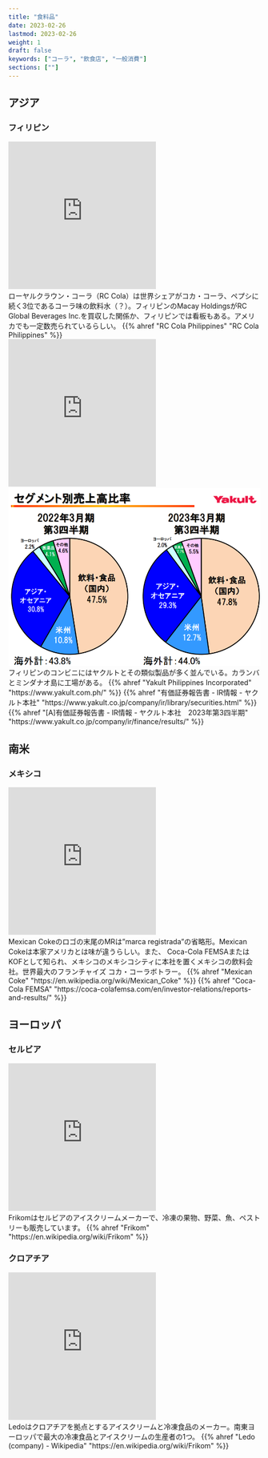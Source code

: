 ```yaml
---
title: "食料品"
date: 2023-02-26
lastmod: 2023-02-26
weight: 1
draft: false
keywords: ["コーラ", "飲食店", "一般消費"]
sections: [""]
---
```


## アジア
### フィリピン

<div class="googlemap-if">
<iframe src="https://www.google.com/maps/embed?pb=!4v1677719234898!6m8!1m7!1sXRRI0ZPD0HVecPilDIzvbw!2m2!1d14.61018214529929!2d121.0053685512792!3f172.94113162802867!4f2.9077667941647007!5f3.325193203789971" width="295" height="295" style="border:0;" allowfullscreen="" loading="lazy" referrerpolicy="no-referrer-when-downgrade"></iframe>
<div class="description">
ローヤルクラウン・コーラ（RC Cola）は世界シェアがコカ・コーラ、ペプシに続く3位であるコーラ味の飲料水（？）。フィリピンのMacay HoldingsがRC Global Beverages Inc.を買収した関係か、フィリピンでは看板もある。アメリカでも一定数売られているらしい。
{{% ahref "RC Cola Philippines" "RC Cola Philippines" %}}
</div>
</div>

<div class="googlemap-if">
<iframe src="https://www.google.com/maps/embed?pb=!4v1677719519814!6m8!1m7!1sM5JJ7bBen5hGu9qedtMtMw!2m2!1d14.61042217453185!2d121.0050769710356!3f265.5340837073119!4f-19.588728304062357!5f2.1174224834583755" width="295" height="295" style="border:0;" allowfullscreen="" loading="lazy" referrerpolicy="no-referrer-when-downgrade"></iframe>
<div class="description">
<img src="./2023-03-02-10-16-56.png" />
</div>
<div class="description">
フィリピンのコンビニにはヤクルトとその類似製品が多く並んでいる。カランバとミンダナオ島に工場がある。
{{% ahref "Yakult Philippines Incorporated" "https://www.yakult.com.ph/" %}}
{{% ahref "有価証券報告書 - IR情報 - ヤクルト本社" "https://www.yakult.co.jp/company/ir/library/securities.html" %}}
{{% ahref "[A]有価証券報告書 - IR情報 - ヤクルト本社　2023年第3四半期" "https://www.yakult.co.jp/company/ir/finance/results/" %}}
</div>
</div>

## 南米
### メキシコ

<div class="googlemap-if">
<iframe src="https://www.google.com/maps/embed?pb=!4v1677590662224!6m8!1m7!1soOw-ms97E42K-OYYWvcglA!2m2!1d19.41771037263682!2d-99.1310003470417!3f16.406711929618382!4f3.4760229556364237!5f3.325193203789971" width="295" height="295" style="border:0;" allowfullscreen="" loading="lazy" referrerpolicy="no-referrer-when-downgrade"></iframe>

<div class="description">
Mexican Cokeのロゴの末尾のMRは”marca registrada”の省略形。Mexican Cokeは本家アメリカとは味が違うらしい。また、 Coca-Cola FEMSAまたはKOFとして知られ、メキシコのメキシコシティに本社を置くメキシコの飲料会社。世界最大のフランチャイズ コカ・コーラボトラー。
{{% ahref "Mexican Coke" "https://en.wikipedia.org/wiki/Mexican_Coke" %}}
{{% ahref "Coca-Cola FEMSA" "https://coca-colafemsa.com/en/investor-relations/reports-and-results/" %}}
</div>
</div>

## ヨーロッパ
### セルビア

<div class="googlemap-if">
<iframe src="https://www.google.com/maps/embed?pb=!4v1677456670237!6m8!1m7!1svvCQNNDfVQxdXz7c0sTkYg!2m2!1d43.31884589466517!2d21.89954152225962!3f333.088020712717!4f-7.293999454183336!5f3.325193203789971" width="295" height="295" style="border:0;" allowfullscreen="" loading="lazy" referrerpolicy="no-referrer-when-downgrade"></iframe>

<div class="description">
Frikomはセルビアのアイスクリームメーカーで、冷凍の果物、野菜、魚、ペストリーも販売しています。
{{% ahref "Frikom" "https://en.wikipedia.org/wiki/Frikom" %}}
</div>
</div>

### クロアチア

<div class="googlemap-if">
<iframe src="https://www.google.com/maps/embed?pb=!4v1677754454522!6m8!1m7!1sRmDjXV2j8HFd3jBXz772Cw!2m2!1d44.12850153630271!2d15.22381030580157!3f260.30886780380433!4f-12.609291533317432!5f3.1503183707555253" width="295" height="295" style="border:0;" allowfullscreen="" loading="lazy" referrerpolicy="no-referrer-when-downgrade"></iframe>

<div class="description">
Ledoはクロアチアを拠点とするアイスクリームと冷凍食品のメーカー。南東ヨーロッパで最大の冷凍食品とアイスクリームの生産者の1つ。
{{% ahref "Ledo (company) - Wikipedia" "https://en.wikipedia.org/wiki/Frikom" %}}
</div>
</div>

